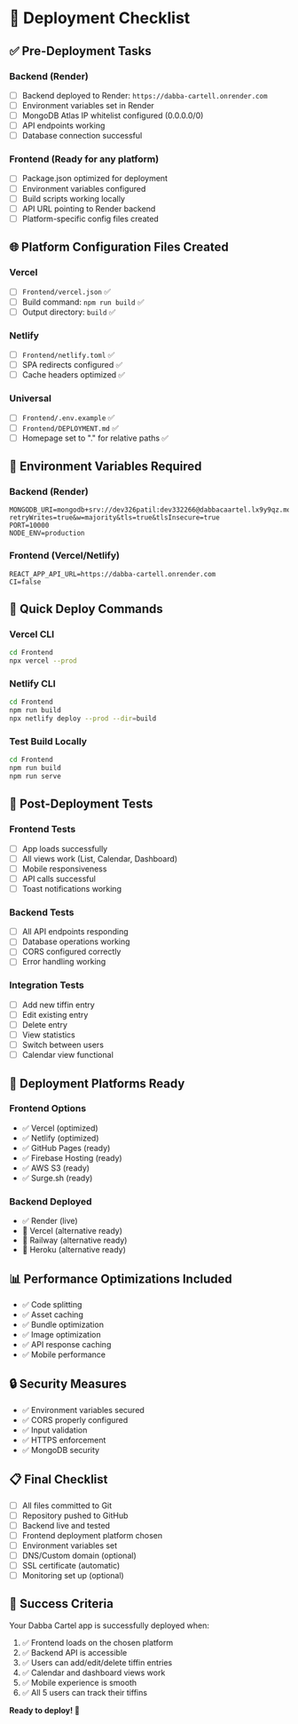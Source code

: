 # 🚀 Deployment Checklist

## ✅ Pre-Deployment Tasks

### **Backend (Render)**
- [ ] Backend deployed to Render: `https://dabba-cartell.onrender.com`
- [ ] Environment variables set in Render
- [ ] MongoDB Atlas IP whitelist configured (0.0.0.0/0)
- [ ] API endpoints working
- [ ] Database connection successful

### **Frontend (Ready for any platform)**
- [ ] Package.json optimized for deployment
- [ ] Environment variables configured
- [ ] Build scripts working locally
- [ ] API URL pointing to Render backend
- [ ] Platform-specific config files created

## 🌐 Platform Configuration Files Created

### **Vercel**
- [ ] `Frontend/vercel.json` ✅
- [ ] Build command: `npm run build` ✅
- [ ] Output directory: `build` ✅

### **Netlify**
- [ ] `Frontend/netlify.toml` ✅
- [ ] SPA redirects configured ✅
- [ ] Cache headers optimized ✅

### **Universal**
- [ ] `Frontend/.env.example` ✅
- [ ] `Frontend/DEPLOYMENT.md` ✅
- [ ] Homepage set to "." for relative paths ✅

## 🔧 Environment Variables Required

### **Backend (Render)**
```
MONGODB_URI=mongodb+srv://dev326patil:dev332266@dabbacaartel.lx9y9qz.mongodb.net/dabbaCaartel?retryWrites=true&w=majority&tls=true&tlsInsecure=true
PORT=10000
NODE_ENV=production
```

### **Frontend (Vercel/Netlify)**
```
REACT_APP_API_URL=https://dabba-cartell.onrender.com
CI=false
```

## 🚀 Quick Deploy Commands

### **Vercel CLI**
```bash
cd Frontend
npx vercel --prod
```

### **Netlify CLI**
```bash
cd Frontend
npm run build
npx netlify deploy --prod --dir=build
```

### **Test Build Locally**
```bash
cd Frontend
npm run build
npm run serve
```

## 📱 Post-Deployment Tests

### **Frontend Tests**
- [ ] App loads successfully
- [ ] All views work (List, Calendar, Dashboard)
- [ ] Mobile responsiveness
- [ ] API calls successful
- [ ] Toast notifications working

### **Backend Tests**
- [ ] All API endpoints responding
- [ ] Database operations working
- [ ] CORS configured correctly
- [ ] Error handling working

### **Integration Tests**
- [ ] Add new tiffin entry
- [ ] Edit existing entry
- [ ] Delete entry
- [ ] View statistics
- [ ] Switch between users
- [ ] Calendar view functional

## 🎯 Deployment Platforms Ready

### **Frontend Options**
- ✅ Vercel (optimized)
- ✅ Netlify (optimized)
- ✅ GitHub Pages (ready)
- ✅ Firebase Hosting (ready)
- ✅ AWS S3 (ready)
- ✅ Surge.sh (ready)

### **Backend Deployed**
- ✅ Render (live)
- 🔄 Vercel (alternative ready)
- 🔄 Railway (alternative ready)
- 🔄 Heroku (alternative ready)

## 📊 Performance Optimizations Included

- ✅ Code splitting
- ✅ Asset caching
- ✅ Bundle optimization
- ✅ Image optimization
- ✅ API response caching
- ✅ Mobile performance

## 🔒 Security Measures

- ✅ Environment variables secured
- ✅ CORS properly configured
- ✅ Input validation
- ✅ HTTPS enforcement
- ✅ MongoDB security

## 📋 Final Checklist

- [ ] All files committed to Git
- [ ] Repository pushed to GitHub
- [ ] Backend live and tested
- [ ] Frontend deployment platform chosen
- [ ] Environment variables set
- [ ] DNS/Custom domain (optional)
- [ ] SSL certificate (automatic)
- [ ] Monitoring set up (optional)

## 🎉 Success Criteria

Your Dabba Cartel app is successfully deployed when:

1. ✅ Frontend loads on the chosen platform
2. ✅ Backend API is accessible
3. ✅ Users can add/edit/delete tiffin entries
4. ✅ Calendar and dashboard views work
5. ✅ Mobile experience is smooth
6. ✅ All 5 users can track their tiffins

**Ready to deploy! 🚀**
